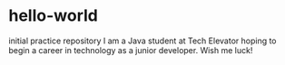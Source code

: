 # hello-world
initial practice repository
I am a Java student at Tech Elevator hoping to begin a career in technology as a junior developer. Wish me luck!
